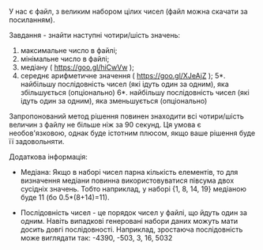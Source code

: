 У нас є файл, з великим набором цілих чисел (файл можна скачати за посиланням).

Завдання - знайти наступні чотири/шість значень:

1. максимальне число в файлі;
2. мінімальне число в файлі;
3. медіану ( https://goo.gl/hiCwVw );
4. середнє арифметичне значення ( https://goo.gl/XJeAjZ );
   5*. найбільшу послідовність чисел (які ідуть один за одним), яка збільшується (опціонально)
   6*. найбільшу послідовність чисел (які ідуть один за одним), яка зменьшується (опціонально)

Запропонований метод рішення повинен знаходити всі чотири/шість величин з файлу не більше ніж за 90 секунд. Ця умова є необов'язковою, однак буде істотним плюсом, якщо ваше рішення буде її задовольняти.

Додаткова інформація:

- Медіана: Якщо в наборі чисел парна кількість елементів, то для визначення медіани повинна використовуватися півсума двох сусідніх значень. Тобто наприклад, у наборі {1, 8, 14, 19} медіаною буде 11 (бо 0.5\*(8+14)=11).

- Послідовність чисел - це порядок чисел у файлі, що йдуть один за одним. Навіть випадкові генеровані набори даних можуть мати досить довгі послідовності. Наприклад, зростаюча послідовність може виглядати так: -4390, -503, 3, 16, 5032
